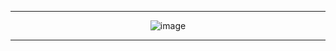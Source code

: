 <div align="center">
  
---
  
![image](https://user-images.githubusercontent.com/10477602/169359802-7171c2ee-04f5-4be7-b1ba-2e8b7a15917c.png)

---
